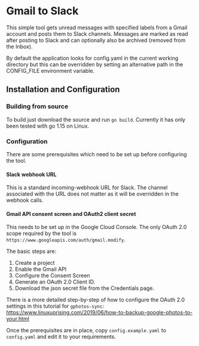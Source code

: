 # Gmail to Slack

This simple tool gets unread messages with specified labels from a Gmail account
and posts them to Slack channels. Messages are marked as read after posting to 
Slack and can optionally also be archived (removed from the Inbox).

By default the application looks for config.yaml in the current working directory
but this can be overridden by setting an alternative path in the CONFIG_FILE 
environment variable.

## Installation and Configuration

### Building from source
To build just download the source and run `go build`. Currently it has only been
tested with go 1.15 on Linux.

### Configuration

There are some prerequisites which need to be set up before configuring the tool.

#### Slack webhook URL
This is a standard incoming-webhook URL for Slack. The channel associated with
the URL does not matter as it will be overridden in the webhook calls.

#### Gmail API consent screen and OAuth2 client secret
This needs to be set up in the Google Cloud Console. The only OAuth 2.0 scope
required by the tool is `https://www.googleapis.com/auth/gmail.modify`.

The basic steps are: 
1. Create a project
1. Enable the Gmail API
1. Configure the Consent Screen
1. Generate an OAuth 2.0 Client ID.
1. Download the json secret file from the Credentials page.

There is a more detailed step-by-step of how to configure the OAuth 2.0 
settings in this tutorial for `gphotos-sync`:
https://www.linuxuprising.com/2019/06/how-to-backup-google-photos-to-your.html

Once the prerequisites are in place, copy `config.example.yaml` to
`config.yaml` and edit it to your requirements.
